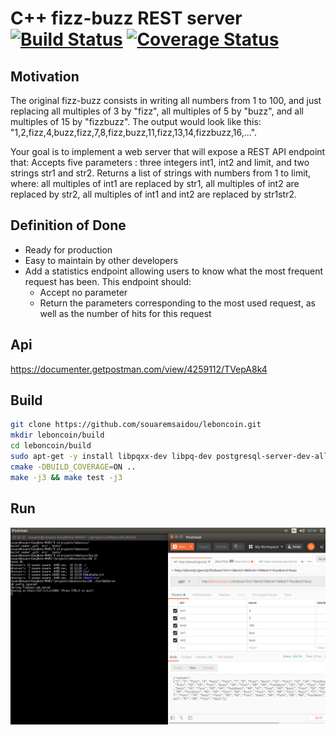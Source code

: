 # C++ fizz-buzz REST server [![Build Status](https://travis-ci.org/souaremsaidou/leboncoin.svg?branch=main)](https://travis-ci.org/souaremsaidou/leboncoin) [![Coverage Status](https://coveralls.io/repos/github/souaremsaidou/leboncoin/badge.svg?branch=main)](https://coveralls.io/github/souaremsaidou/leboncoin?branch=main) 

Motivation
----------

The original fizz-buzz consists in writing all numbers from 1 to 100, and just replacing all multiples of 3 by "fizz", all multiples of 5 by "buzz", and all multiples of 15 by "fizzbuzz". The output would look like this: "1,2,fizz,4,buzz,fizz,7,8,fizz,buzz,11,fizz,13,14,fizzbuzz,16,...".

Your goal is to implement a web server that will expose a REST API endpoint that: 
Accepts five parameters : three integers int1, int2 and limit, and two strings str1 and str2.
Returns a list of strings with numbers from 1 to limit, where: all multiples of int1 are replaced by str1, all multiples of int2 are replaced by str2, all multiples of int1 and int2 are replaced by str1str2.

Definition of Done
------------------

* Ready for production
* Easy to maintain by other developers
* Add a statistics endpoint allowing users to know what the most frequent request has been. This endpoint should:  
  * Accept no parameter
  * Return the parameters corresponding to the most used request, as well as the number of hits for this request

Api
---

https://documenter.getpostman.com/view/4259112/TVepA8k4

Build
-----

```bash
git clone https://github.com/souaremsaidou/leboncoin.git
mkdir leboncoin/build
cd leboncoin/build
sudo apt-get -y install libpqxx-dev libpq-dev postgresql-server-dev-all libboost-all-dev
cmake -DBUILD_COVERAGE=ON ..
make -j3 && make test -j3
```

Run
---

![Screenshot](images/request.png)
